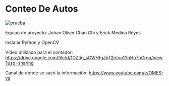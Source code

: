 # Conteo De Autos

<a align="center" href="https://imgflip.com/gif/59gf0l"><img src="https://i.imgflip.com/59gf0l.gif" title="prueba"/></a>

 Equipo de proyecto:
 Johan Oliver Chan Chi y Erick Medina Reyes

 Instalar Python y OpenCV
 
 Vídeo utilizado para el contador:
 https://drive.google.com/file/d/1OZtig_sCWHfgJbT2irtoo1YnHo7hCrgq/view?usp=sharing

 Canal de donde se sacó la información:
 https://www.youtube.com/c/OMES-va
 
